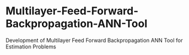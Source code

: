 # Multilayer-Feed-Forward-Backpropagation-ANN-Tool
Development of Multilayer Feed Forward Backpropagation ANN Tool for Estimation Problems
